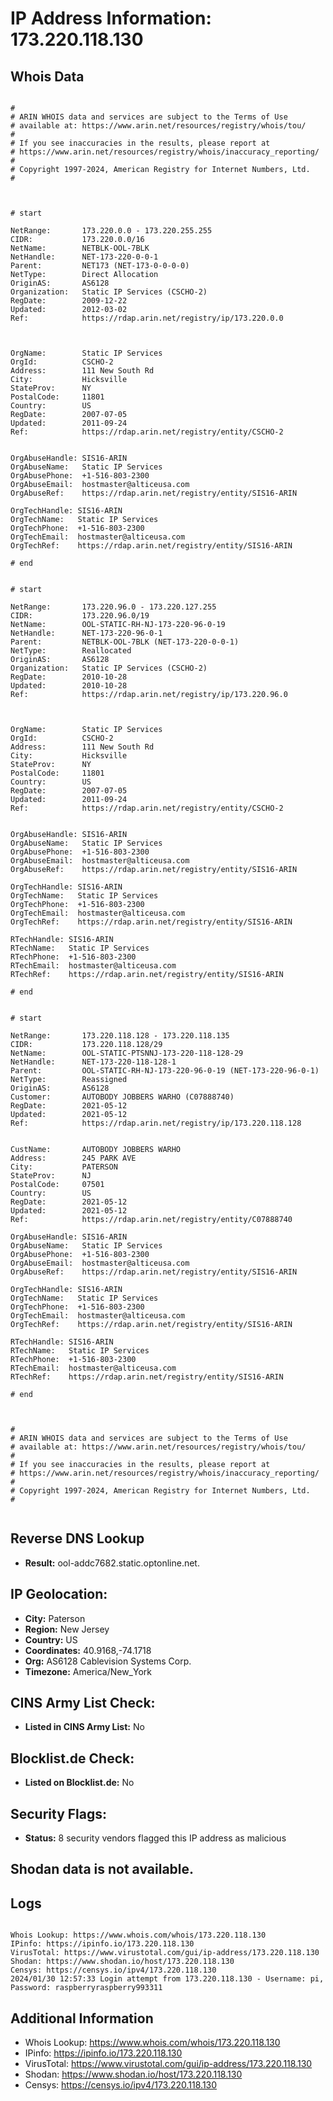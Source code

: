 # IP Address Information: 173.220.118.130

## Whois Data
```

#
# ARIN WHOIS data and services are subject to the Terms of Use
# available at: https://www.arin.net/resources/registry/whois/tou/
#
# If you see inaccuracies in the results, please report at
# https://www.arin.net/resources/registry/whois/inaccuracy_reporting/
#
# Copyright 1997-2024, American Registry for Internet Numbers, Ltd.
#



# start

NetRange:       173.220.0.0 - 173.220.255.255
CIDR:           173.220.0.0/16
NetName:        NETBLK-OOL-7BLK
NetHandle:      NET-173-220-0-0-1
Parent:         NET173 (NET-173-0-0-0-0)
NetType:        Direct Allocation
OriginAS:       AS6128
Organization:   Static IP Services (CSCHO-2)
RegDate:        2009-12-22
Updated:        2012-03-02
Ref:            https://rdap.arin.net/registry/ip/173.220.0.0



OrgName:        Static IP Services
OrgId:          CSCHO-2
Address:        111 New South Rd
City:           Hicksville
StateProv:      NY
PostalCode:     11801
Country:        US
RegDate:        2007-07-05
Updated:        2011-09-24
Ref:            https://rdap.arin.net/registry/entity/CSCHO-2


OrgAbuseHandle: SIS16-ARIN
OrgAbuseName:   Static IP Services
OrgAbusePhone:  +1-516-803-2300 
OrgAbuseEmail:  hostmaster@alticeusa.com
OrgAbuseRef:    https://rdap.arin.net/registry/entity/SIS16-ARIN

OrgTechHandle: SIS16-ARIN
OrgTechName:   Static IP Services
OrgTechPhone:  +1-516-803-2300 
OrgTechEmail:  hostmaster@alticeusa.com
OrgTechRef:    https://rdap.arin.net/registry/entity/SIS16-ARIN

# end


# start

NetRange:       173.220.96.0 - 173.220.127.255
CIDR:           173.220.96.0/19
NetName:        OOL-STATIC-RH-NJ-173-220-96-0-19
NetHandle:      NET-173-220-96-0-1
Parent:         NETBLK-OOL-7BLK (NET-173-220-0-0-1)
NetType:        Reallocated
OriginAS:       AS6128
Organization:   Static IP Services (CSCHO-2)
RegDate:        2010-10-28
Updated:        2010-10-28
Ref:            https://rdap.arin.net/registry/ip/173.220.96.0



OrgName:        Static IP Services
OrgId:          CSCHO-2
Address:        111 New South Rd
City:           Hicksville
StateProv:      NY
PostalCode:     11801
Country:        US
RegDate:        2007-07-05
Updated:        2011-09-24
Ref:            https://rdap.arin.net/registry/entity/CSCHO-2


OrgAbuseHandle: SIS16-ARIN
OrgAbuseName:   Static IP Services
OrgAbusePhone:  +1-516-803-2300 
OrgAbuseEmail:  hostmaster@alticeusa.com
OrgAbuseRef:    https://rdap.arin.net/registry/entity/SIS16-ARIN

OrgTechHandle: SIS16-ARIN
OrgTechName:   Static IP Services
OrgTechPhone:  +1-516-803-2300 
OrgTechEmail:  hostmaster@alticeusa.com
OrgTechRef:    https://rdap.arin.net/registry/entity/SIS16-ARIN

RTechHandle: SIS16-ARIN
RTechName:   Static IP Services
RTechPhone:  +1-516-803-2300 
RTechEmail:  hostmaster@alticeusa.com
RTechRef:    https://rdap.arin.net/registry/entity/SIS16-ARIN

# end


# start

NetRange:       173.220.118.128 - 173.220.118.135
CIDR:           173.220.118.128/29
NetName:        OOL-STATIC-PTSNNJ-173-220-118-128-29
NetHandle:      NET-173-220-118-128-1
Parent:         OOL-STATIC-RH-NJ-173-220-96-0-19 (NET-173-220-96-0-1)
NetType:        Reassigned
OriginAS:       AS6128
Customer:       AUTOBODY JOBBERS WARHO (C07888740)
RegDate:        2021-05-12
Updated:        2021-05-12
Ref:            https://rdap.arin.net/registry/ip/173.220.118.128


CustName:       AUTOBODY JOBBERS WARHO
Address:        245 PARK AVE
City:           PATERSON
StateProv:      NJ
PostalCode:     07501
Country:        US
RegDate:        2021-05-12
Updated:        2021-05-12
Ref:            https://rdap.arin.net/registry/entity/C07888740

OrgAbuseHandle: SIS16-ARIN
OrgAbuseName:   Static IP Services
OrgAbusePhone:  +1-516-803-2300 
OrgAbuseEmail:  hostmaster@alticeusa.com
OrgAbuseRef:    https://rdap.arin.net/registry/entity/SIS16-ARIN

OrgTechHandle: SIS16-ARIN
OrgTechName:   Static IP Services
OrgTechPhone:  +1-516-803-2300 
OrgTechEmail:  hostmaster@alticeusa.com
OrgTechRef:    https://rdap.arin.net/registry/entity/SIS16-ARIN

RTechHandle: SIS16-ARIN
RTechName:   Static IP Services
RTechPhone:  +1-516-803-2300 
RTechEmail:  hostmaster@alticeusa.com
RTechRef:    https://rdap.arin.net/registry/entity/SIS16-ARIN

# end



#
# ARIN WHOIS data and services are subject to the Terms of Use
# available at: https://www.arin.net/resources/registry/whois/tou/
#
# If you see inaccuracies in the results, please report at
# https://www.arin.net/resources/registry/whois/inaccuracy_reporting/
#
# Copyright 1997-2024, American Registry for Internet Numbers, Ltd.
#


```
## Reverse DNS Lookup
- **Result:** ool-addc7682.static.optonline.net.

## IP Geolocation:
- **City:** Paterson
- **Region:** New Jersey
- **Country:** US
- **Coordinates:** 40.9168,-74.1718
- **Org:** AS6128 Cablevision Systems Corp.
- **Timezone:** America/New_York

## CINS Army List Check:
- **Listed in CINS Army List:** 
No

## Blocklist.de Check:
- **Listed on Blocklist.de:** 
No

## Security Flags:
- **Status:** 8 security vendors flagged this IP address as malicious

## Shodan data is not available.

## Logs
```

Whois Lookup: https://www.whois.com/whois/173.220.118.130
IPinfo: https://ipinfo.io/173.220.118.130
VirusTotal: https://www.virustotal.com/gui/ip-address/173.220.118.130
Shodan: https://www.shodan.io/host/173.220.118.130
Censys: https://censys.io/ipv4/173.220.118.130
2024/01/30 12:57:33 Login attempt from 173.220.118.130 - Username: pi, Password: raspberryraspberry993311

```
## Additional Information
- Whois Lookup: https://www.whois.com/whois/173.220.118.130
- IPinfo: https://ipinfo.io/173.220.118.130
- VirusTotal: https://www.virustotal.com/gui/ip-address/173.220.118.130
- Shodan: https://www.shodan.io/host/173.220.118.130
- Censys: https://censys.io/ipv4/173.220.118.130


